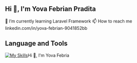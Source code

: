## Hi 👋, I'm Yova Febrian Pradita



<!--
**yovafebrian/yovafebrian** is a ✨ _special_ ✨ repository because its `README.md` (this file) appears on your GitHub profile.

Here are some ideas to get you started:

- 🔭 I’m cu
- 🌱 I’m currently learning 
- 👯 I’m looking to collaborate on ...
- 🤔 I’m looking for help with ...
- 💬 Ask me about ...
- 📫 How to reach me linkedin.com/in/yova-febrian-9041852bb
- 😄 Pronouns: ...
- ⚡ Fun fact: ...
-->
🌱 I’m currently learning Laravel Framework
📫 How to reach me linkedin.com/in/yova-febrian-9041852bb

## Language and Tools 


[![My Skills](https://skillicons.dev/icons?i=laravel,linux,mongodb,react,vue,postman,docker,mysql,php,bootstrap,html,visualstudio&perline=7)](https://skillicons.dev)Hi 👋, I'm Yova Febria